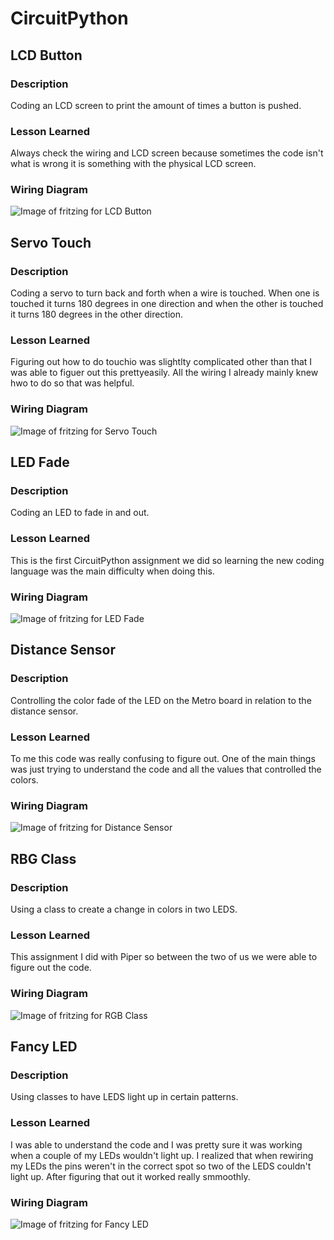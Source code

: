 # CircuitPython

## LCD Button
### Description
Coding an LCD screen to print the amount of times a button is pushed.   
### Lesson Learned 
Always check the wiring and LCD screen because sometimes the code isn't what is wrong it is something with the physical LCD screen. 
### Wiring Diagram 
![Image of fritzing for LCD Button](https://raw.githubusercontent.com/tweissm35/CircuitPython/master/media/lcdcount.jpg)

## Servo Touch 
### Description 
Coding a servo to turn back and forth when a wire is touched. When one is touched it turns 180 degrees in one direction and when the other is touched it turns 180 degrees in the other direction.   
### Lesson Learned
Figuring out how to do touchio was slightlty complicated other than that I was able to figuer out this prettyeasily. All the wiring I already mainly knew hwo to do so that was helpful. 
### Wiring Diagram
![Image of fritzing for Servo Touch](https://raw.githubusercontent.com/tweissm35/CircuitPython/master/media/servo.jpg)

## LED Fade
### Description
Coding an LED to fade in and out. 
### Lesson Learned
This is the first CircuitPython assignment we did so learning the new coding language was the main difficulty when doing this. 
### Wiring Diagram
![Image of fritzing for LED Fade](https://github.com/tweissm35/CircuitPython/blob/master/media/fade.jpg)

## Distance Sensor
### Description
Controlling the color fade of the LED on the Metro board in relation to the distance sensor. 
### Lesson Learned
To me this code was really confusing to figure out. One of the main things was just trying to understand the code and all the values that controlled the colors. 
### Wiring Diagram
![Image of fritzing for Distance Sensor](https://github.com/tweissm35/CircuitPython/blob/master/media/ultrasonicsensor.jpg)

## RBG Class
### Description
Using a class to create a change in colors in two LEDS. 
### Lesson Learned
This assignment I did with Piper so between the two of us we were able to figure out the code. 
### Wiring Diagram 
![Image of fritzing for RGB Class](https://github.com/tweissm35/CircuitPython/blob/master/media/rgb.jpg)

## Fancy LED
### Description
Using classes to have LEDS light up in certain patterns.
### Lesson Learned
I was able to understand the code and I was pretty sure it was working when a couple of my LEDs wouldn't light up. I realized that when rewiring my LEDs the pins weren't in the correct spot so two of the LEDS couldn't light up. After figuring that out it worked really smmoothly. 
### Wiring Diagram 
![Image of fritzing for Fancy LED](https://github.com/tweissm35/CircuitPython/blob/master/media/fancyLED.jpg)
